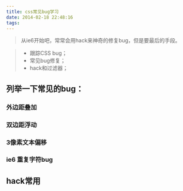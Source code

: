 ```yaml
---
title: css常见bug学习
date: 2014-02-18 22:48:16
tags:
---
```

>从ie6开始吧，常常会用hack来神奇的修复bug，但是要最后的手段。

<!--more-->

> * 跟踪CSS bug；
> * 常见bug修复；
> * hack和过滤器；

## 列举一下常见的bug：

### 外边距叠加
### 双边距浮动
### 3像素文本偏移
### ie6 重复字符bug

## hack常用